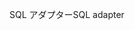 <span data-ttu-id="577d4-101">SQL アダプター</span><span class="sxs-lookup"><span data-stu-id="577d4-101">SQL adapter</span></span>